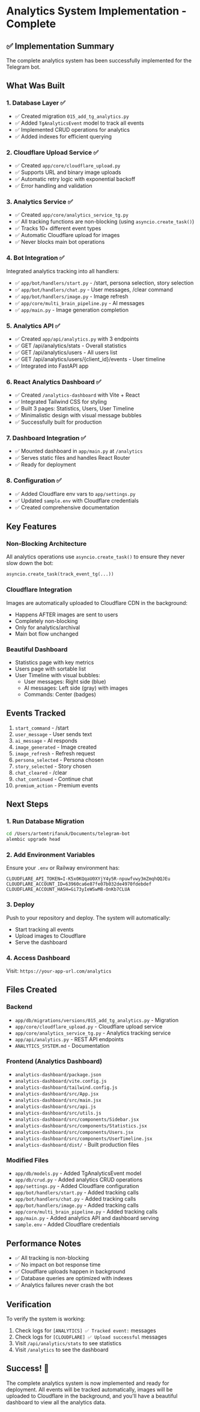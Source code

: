 # Analytics System Implementation - Complete

## ✅ Implementation Summary

The complete analytics system has been successfully implemented for the Telegram bot.

## What Was Built

### 1. Database Layer ✅

- ✅ Created migration `015_add_tg_analytics.py`
- ✅ Added `TgAnalyticsEvent` model to track all events
- ✅ Implemented CRUD operations for analytics
- ✅ Added indexes for efficient querying

### 2. Cloudflare Upload Service ✅

- ✅ Created `app/core/cloudflare_upload.py`
- ✅ Supports URL and binary image uploads
- ✅ Automatic retry logic with exponential backoff
- ✅ Error handling and validation

### 3. Analytics Service ✅

- ✅ Created `app/core/analytics_service_tg.py`
- ✅ All tracking functions are non-blocking (using `asyncio.create_task()`)
- ✅ Tracks 10+ different event types
- ✅ Automatic Cloudflare upload for images
- ✅ Never blocks main bot operations

### 4. Bot Integration ✅

Integrated analytics tracking into all handlers:

- ✅ `app/bot/handlers/start.py` - /start, persona selection, story selection
- ✅ `app/bot/handlers/chat.py` - User messages, /clear command
- ✅ `app/bot/handlers/image.py` - Image refresh
- ✅ `app/core/multi_brain_pipeline.py` - AI messages
- ✅ `app/main.py` - Image generation completion

### 5. Analytics API ✅

- ✅ Created `app/api/analytics.py` with 3 endpoints
- ✅ GET /api/analytics/stats - Overall statistics
- ✅ GET /api/analytics/users - All users list
- ✅ GET /api/analytics/users/{client_id}/events - User timeline
- ✅ Integrated into FastAPI app

### 6. React Analytics Dashboard ✅

- ✅ Created `/analytics-dashboard` with Vite + React
- ✅ Integrated Tailwind CSS for styling
- ✅ Built 3 pages: Statistics, Users, User Timeline
- ✅ Minimalistic design with visual message bubbles
- ✅ Successfully built for production

### 7. Dashboard Integration ✅

- ✅ Mounted dashboard in `app/main.py` at `/analytics`
- ✅ Serves static files and handles React Router
- ✅ Ready for deployment

### 8. Configuration ✅

- ✅ Added Cloudflare env vars to `app/settings.py`
- ✅ Updated `sample.env` with Cloudflare credentials
- ✅ Created comprehensive documentation

## Key Features

### Non-Blocking Architecture

All analytics operations use `asyncio.create_task()` to ensure they never slow down the bot:

```python
asyncio.create_task(track_event_tg(...))
```

### Cloudflare Integration

Images are automatically uploaded to Cloudflare CDN in the background:

- Happens AFTER images are sent to users
- Completely non-blocking
- Only for analytics/archival
- Main bot flow unchanged

### Beautiful Dashboard

- Statistics page with key metrics
- Users page with sortable list
- User Timeline with visual bubbles:
  - User messages: Right side (blue)
  - AI messages: Left side (gray) with images
  - Commands: Center (badges)

## Events Tracked

1. `start_command` - /start
2. `user_message` - User sends text
3. `ai_message` - AI responds
4. `image_generated` - Image created
5. `image_refresh` - Refresh request
6. `persona_selected` - Persona chosen
7. `story_selected` - Story chosen
8. `chat_cleared` - /clear
9. `chat_continued` - Continue chat
10. `premium_action` - Premium events

## Next Steps

### 1. Run Database Migration

```bash
cd /Users/artemtrifanuk/Documents/telegram-bot
alembic upgrade head
```

### 2. Add Environment Variables

Ensure your `.env` or Railway environment has:

```env
CLOUDFLARE_API_TOKEN=I-K5x0KQqaU0XYjY4y5R-npuwfvwy3mZmqhQQJEu
CLOUDFLARE_ACCOUNT_ID=63960ca6e87fe07b032de4970fdebdef
CLOUDFLARE_ACCOUNT_HASH=Gi73yIeWSwM8-OnKb7CLUA
```

### 3. Deploy

Push to your repository and deploy. The system will automatically:

- Start tracking all events
- Upload images to Cloudflare
- Serve the dashboard

### 4. Access Dashboard

Visit: `https://your-app-url.com/analytics`

## Files Created

### Backend

- `app/db/migrations/versions/015_add_tg_analytics.py` - Migration
- `app/core/cloudflare_upload.py` - Cloudflare upload service
- `app/core/analytics_service_tg.py` - Analytics tracking service
- `app/api/analytics.py` - REST API endpoints
- `ANALYTICS_SYSTEM.md` - Documentation

### Frontend (Analytics Dashboard)

- `analytics-dashboard/package.json`
- `analytics-dashboard/vite.config.js`
- `analytics-dashboard/tailwind.config.js`
- `analytics-dashboard/src/App.jsx`
- `analytics-dashboard/src/main.jsx`
- `analytics-dashboard/src/api.js`
- `analytics-dashboard/src/utils.js`
- `analytics-dashboard/src/components/Sidebar.jsx`
- `analytics-dashboard/src/components/Statistics.jsx`
- `analytics-dashboard/src/components/Users.jsx`
- `analytics-dashboard/src/components/UserTimeline.jsx`
- `analytics-dashboard/dist/` - Built production files

### Modified Files

- `app/db/models.py` - Added TgAnalyticsEvent model
- `app/db/crud.py` - Added analytics CRUD operations
- `app/settings.py` - Added Cloudflare configuration
- `app/bot/handlers/start.py` - Added tracking calls
- `app/bot/handlers/chat.py` - Added tracking calls
- `app/bot/handlers/image.py` - Added tracking calls
- `app/core/multi_brain_pipeline.py` - Added tracking calls
- `app/main.py` - Added analytics API and dashboard serving
- `sample.env` - Added Cloudflare credentials

## Performance Notes

- ✅ All tracking is non-blocking
- ✅ No impact on bot response time
- ✅ Cloudflare uploads happen in background
- ✅ Database queries are optimized with indexes
- ✅ Analytics failures never crash the bot

## Verification

To verify the system is working:

1. Check logs for `[ANALYTICS] ✅ Tracked event:` messages
2. Check logs for `[CLOUDFLARE] ✅ Upload successful` messages
3. Visit `/api/analytics/stats` to see statistics
4. Visit `/analytics` to see the dashboard

## Success! 🎉

The complete analytics system is now implemented and ready for deployment. All events will be tracked automatically, images will be uploaded to Cloudflare in the background, and you'll have a beautiful dashboard to view all the analytics data.


